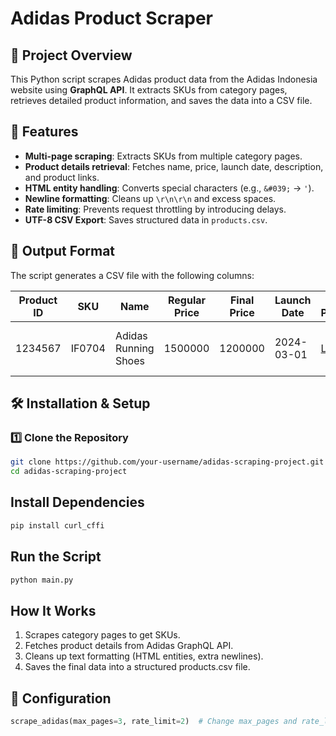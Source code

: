 # Adidas Product Scraper

## 📌 Project Overview
This Python script scrapes Adidas product data from the Adidas Indonesia website using **GraphQL API**. It extracts SKUs from category pages, retrieves detailed product information, and saves the data into a CSV file.

## 🚀 Features
- **Multi-page scraping**: Extracts SKUs from multiple category pages.
- **Product details retrieval**: Fetches name, price, launch date, description, and product links.
- **HTML entity handling**: Converts special characters (e.g., `&#039;` → `'`).
- **Newline formatting**: Cleans up `\r\n\r\n` and excess spaces.
- **Rate limiting**: Prevents request throttling by introducing delays.
- **UTF-8 CSV Export**: Saves structured data in `products.csv`.

## 📂 Output Format
The script generates a CSV file with the following columns:

| Product ID | SKU   | Name       | Regular Price | Final Price | Launch Date | Link Product | Description |
|------------|------|------------|--------------|------------|--------------|--------------|-------------|
| 1234567    | IF0704 | Adidas Running Shoes | 1500000 | 1200000 | 2024-03-01 | [Link](https://www.adidas.co.id/IF0704.html) | High-performance running shoes. |

## 🛠️ Installation & Setup
### 1️⃣ Clone the Repository
```bash
git clone https://github.com/your-username/adidas-scraping-project.git
cd adidas-scraping-project
```

## Install Dependencies
```bash
pip install curl_cffi
```
## Run the Script
```bash
python main.py
```

## How It Works
1. Scrapes category pages to get SKUs.
2. Fetches product details from Adidas GraphQL API.
3. Cleans up text formatting (HTML entities, extra newlines).
4. Saves the final data into a structured products.csv file.

## 📌 Configuration
```python
scrape_adidas(max_pages=3, rate_limit=2)  # Change max_pages and rate_limit as needed
```
